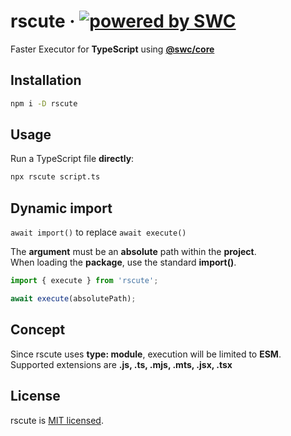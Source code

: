 # rscute &middot; [![powered by SWC](https://img.shields.io/badge/powered%20by-SWC-blue)](https://swc.rs/)

Faster Executor for **TypeScript** using [**@swc/core**](https://swc.rs/docs/usage/core)

## Installation

```sh
npm i -D rscute
```

## Usage

Run a TypeScript file **directly**:

```sh
npx rscute script.ts
```

## Dynamic import

`await import()` to replace `await execute()`

The **argument** must be an **absolute** path within the **project**.  
When loading the **package**, use the standard **import()**.

```ts
import { execute } from 'rscute';

await execute(absolutePath);
```

## Concept

Since rscute uses **type: module**, execution will be limited to **ESM**.  
Supported extensions are **.js, .ts, .mjs, .mts, .jsx, .tsx**

## License

rscute is [MIT licensed](https://github.com/refirst11/rscute/blob/main/LICENSE).

